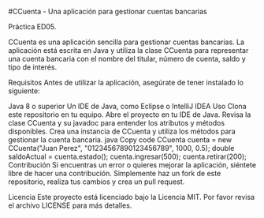 #CCuenta - Una aplicación para gestionar cuentas bancarias

Práctica ED05.

CCuenta es una aplicación sencilla para gestionar cuentas bancarias. La aplicación está escrita en Java y utiliza la clase CCuenta para representar una cuenta bancaria con el nombre del titular, número de cuenta, saldo y tipo de interés.

Requisitos
Antes de utilizar la aplicación, asegúrate de tener instalado lo siguiente:

Java 8 o superior
Un IDE de Java, como Eclipse o IntelliJ IDEA
Uso
Clona este repositorio en tu equipo.
Abre el proyecto en tu IDE de Java.
Revisa la clase CCuenta y su javadoc para entender los atributos y métodos disponibles.
Crea una instancia de CCuenta y utiliza los métodos para gestionar la cuenta bancaria.
java
Copy code
CCuenta cuenta = new CCuenta("Juan Perez", "01234567890123456789", 1000, 0.5);
double saldoActual = cuenta.estado();
cuenta.ingresar(500);
cuenta.retirar(200);
Contribución
Si encuentras un error o quieres mejorar la aplicación, siéntete libre de hacer una contribución. Simplemente haz un fork de este repositorio, realiza tus cambios y crea un pull request.

Licencia
Este proyecto está licenciado bajo la Licencia MIT. Por favor revisa el archivo LICENSE para más detalles.
